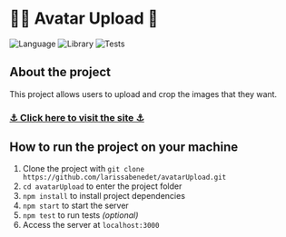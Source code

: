 # 👩‍🦳 Avatar Upload 🧑

<div style="margin-bottom: 10px">
    <img alt="Language" src="https://img.shields.io/badge/language-TypeScript-blue" />
    <img alt="Library" src="https://img.shields.io/badge/library-React-lightgrey" />
    <img alt="Tests" src="https://img.shields.io/badge/tests-React--testing--library-yellow" />
</div>

## About the project

This project allows users to upload and crop the images that they want.<br>

### [⚓ Click here to visit the site ⚓](https://avatar-upload-deploy.vercel.app/)

## How to run the project on your machine

1. Clone the project with `git clone https://github.com/larissabenedet/avatarUpload.git`
2. `cd avatarUpload` to enter the project folder
3. `npm install` to install project dependencies
4. `npm start` to start the server
5. `npm test` to run tests *(optional)*
6. Access the server at `localhost:3000`
